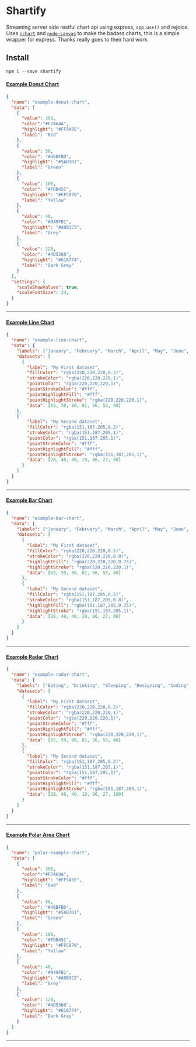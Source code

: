 # Shartify
Streaming server side restful chart api using express, `app.use()` and rejoice.  Uses [`nchart`](https://github.com/my-archives/nchart) and [`node-canvas`](https://github.com/chartjs/Chart.js) to make the badass charts, this is a simple wrapper for express.  Thanks really goes to their hard work.

## Install
`npm i --save shartify`

#### [Example Donut Chart](https://github.com/chartjs/Chart.js/blob/v1.1.1/docs/05-Pie-Doughnut-Chart.md)
```json
{
  "name": "example-donut-chart",
  "data": [
    {
      "value": 300,
      "color":"#F7464A",
      "highlight": "#FF5A5E",
      "label": "Red"
    },
    {
      "value": 50,
      "color": "#46BFBD",
      "highlight": "#5AD3D1",
      "label": "Green"
    },
    {
      "value": 100,
      "color": "#FDB45C",
      "highlight": "#FFC870",
      "label": "Yellow"
    },
    {
      "value": 40,
      "color": "#949FB1",
      "highlight": "#A8B3C5",
      "label": "Grey"
    },
    {
      "value": 120,
      "color": "#4D5360",
      "highlight": "#616774",
      "label": "Dark Grey"
    }
  ],
  "settings": {
    "scaleShowValues": true,
    "scaleFontSize": 24,
  }
}
```

----

#### [Example Line Chart](https://github.com/chartjs/Chart.js/blob/v1.1.1/docs/01-Line-Chart.md)
```json
{
  "name": "example-line-chart",
  "data": {
    "labels": ["January", "February", "March", "April", "May", "June", "July"],
    "datasets": [
      {
        "label": "My First dataset",
        "fillColor": "rgba(220,220,220,0.2)",
        "strokeColor": "rgba(220,220,220,1)",
        "pointColor": "rgba(220,220,220,1)",
        "pointStrokeColor": "#fff",
        "pointHighlightFill": "#fff",
        "pointHighlightStroke": "rgba(220,220,220,1)",
        "data": [65, 59, 80, 81, 56, 55, 40]
    },
    {
        "label": "My Second dataset",
        "fillColor": "rgba(151,187,205,0.2)",
        "strokeColor": "rgba(151,187,205,1)",
        "pointColor": "rgba(151,187,205,1)",
        "pointStrokeColor": "#fff",
        "pointHighlightFill": "#fff",
        "pointHighlightStroke": "rgba(151,187,205,1)",
        "data": [28, 48, 40, 19, 86, 27, 90]
      }
    ]
  }
}
```
----


#### [Example Bar Chart](https://github.com/chartjs/Chart.js/blob/v1.1.1/docs/02-Bar-Chart.md)
```json
{
  "name": "example-bar-chart",
  "data": {
    "labels": ["January", "February", "March", "April", "May", "June", "July"],
    "datasets": [
      {
        "label": "My First dataset",
        "fillColor": "rgba(220,220,220,0.5)",
        "strokeColor": "rgba(220,220,220,0.8)",
        "highlightFill": "rgba(220,220,220,0.75)",
        "highlightStroke": "rgba(220,220,220,1)",
        "data": [65, 59, 80, 81, 56, 55, 40]
      },
      {
        "label": "My Second dataset",
        "fillColor": "rgba(151,187,205,0.5)",
        "strokeColor": "rgba(151,187,205,0.8)",
        "highlightFill": "rgba(151,187,205,0.75)",
        "highlightStroke": "rgba(151,187,205,1)",
        "data": [28, 48, 40, 19, 86, 27, 90]
      }
    ]
  }
}
```
----


#### [Example Radar Chart](https://github.com/chartjs/Chart.js/blob/v1.1.1/docs/03-Radar-Chart.md)
```json
{
  "name": "example-radar-chart",
  "data": {
    "labels": ["Eating", "Drinking", "Sleeping", "Designing", "Coding", "Cycling", "Running"],
    "datasets": [
      {
        "label": "My First dataset",
        "fillColor": "rgba(220,220,220,0.2)",
        "strokeColor": "rgba(220,220,220,1)",
        "pointColor": "rgba(220,220,220,1)",
        "pointStrokeColor": "#fff",
        "pointHighlightFill": "#fff",
        "pointHighlightStroke": "rgba(220,220,220,1)",
        "data": [65, 59, 90, 81, 56, 55, 40]
      },
      {
        "label": "My Second dataset",
        "fillColor": "rgba(151,187,205,0.2)",
        "strokeColor": "rgba(151,187,205,1)",
        "pointColor": "rgba(151,187,205,1)",
        "pointStrokeColor": "#fff",
        "pointHighlightFill": "#fff",
        "pointHighlightStroke": "rgba(151,187,205,1)",
        "data": [28, 48, 40, 19, 96, 27, 100]
      }
    ]
  }
}
```
----


#### [Example Polar Area Chart](https://github.com/chartjs/Chart.js/blob/v1.1.1/docs/04-Polar-Area-Chart.md)
```json
{
  "name": "polar-example-chart",
  "data": [
    {
      "value": 300,
      "color":"#F7464A",
      "highlight": "#FF5A5E",
      "label": "Red"
    },
    {
      "value": 50,
      "color": "#46BFBD",
      "highlight": "#5AD3D1",
      "label": "Green"
    },
    {
      "value": 100,
      "color": "#FDB45C",
      "highlight": "#FFC870",
      "label": "Yellow"
    },
    {
      "value": 40,
      "color": "#949FB1",
      "highlight": "#A8B3C5",
      "label": "Grey"
    },
    {
      "value": 120,
      "color": "#4D5360",
      "highlight": "#616774",
      "label": "Dark Grey"
    }
  ]
}
```

----
